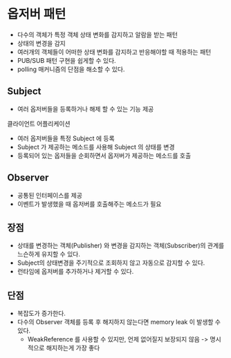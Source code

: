# 옵저버 패턴
- 다수의 객체가 특정 객체 상태 변화를 감지하고 알람을 받는 패턴
- 상태의 변경을 감지
- 여러개의 객체들이 어떠한 상태 변화를 감지하고 반응해야할 때 적용하는 패턴 
- PUB/SUB 패턴 구현을 쉽게할 수 있다.
- polling 매커니즘의 단점을 해소할 수 있다. 


## Subject 
- 여러 옵저버들을 등록하거나 해제 할 수 있는 기능 제공

클라이언트 어플리케이션
- 여러 옵저버들을 특정 Subject 에 등록
- Subject 가 제공하는 메소드를 사용해 Subject 의 상태를 변경 
- 등록되어 있는 옵저들을 순회하면서 옵저버가 제공하는 메소드를 호출 

## Observer
- 공통된 인터페이스를 제공
- 이벤트가 발생했을 때 옵저버를 호출해주는 메소드가 필요


## 장점
- 상태를 변경하는 객체(Publisher) 와 변경을 감지하는 객체(Subscriber)의 관계를 느슨하게 유지할 수 있다.
- Subject의 상태변경을 주기적으로 조회하지 않고 자동으로 감지할 수 있다.
- 런타임에 옵저버를 추가하거나 제거할 수 있다.

## 단점
- 복잡도가 증가한다.
- 다수의 Observer 객체를 등록 후 해지하지 않는다면 memory leak 이 발생할 수 있다. 
  - WeakReference 를 사용할 수 있지만, 언제 없어질지 보장되지 않음 -> 명시적으로 해지하는게 가장 좋다 